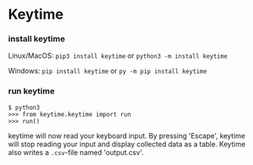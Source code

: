 # Keytime
### install keytime
Linux/MacOS: ```pip3 install keytime``` or ```python3 -m install keytime```

Windows: ```pip install keytime``` or ```py -m pip install keytime```

### run keytime
```
$ python3
>>> from keytime.keytime import run
>>> run()
```

keytime will now read your keyboard input. By pressing 'Escape', keytime will stop reading your input and display
collected data as a table. Keytime also writes a ```.csv```-file named 'output.csv'.